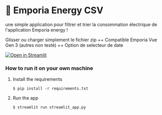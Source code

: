 # 🎈 Emporia Energy CSV

une simple application pour filtrer et trier la consommation électrique de l'application Emporia energy !


Glisser ou charger simplement le fichier zip 
++ Compatible Emporia Vue Gen 3 (autres non testé)
++ Option de selecteur de date

[![Open in Streamlit](https://static.streamlit.io/badges/streamlit_badge_black_white.svg)](https://blank-app-template.streamlit.app/)

### How to run it on your own machine

1. Install the requirements

   ```
   $ pip install -r requirements.txt
   ```

2. Run the app

   ```
   $ streamlit run streamlit_app.py
   ```
